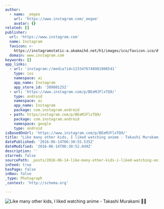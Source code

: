 ```yaml
---
author:
  - name: _eegee
    url: 'https://www.instagram.com/_eegee'
    avatar: {}
related: []
publisher:
  url: 'https://www.instagram.com'
  name: Instagram
  favicon: >-
    https://instagramstatic-a.akamaihd.net/h1/images/ico/favicon.ico/dfa85bb1fd63.ico
  domain: www.instagram.com
keywords: []
app_links:
  - url: 'instagram://media?id=1233476748981908541'
    type: ios
    namespace: ai
    app_name: Instagram
    app_store_id: '389801252'
  - url: 'https://www.instagram.com/p/BEeMJFlxTQ9/'
    type: android
    namespace: ai
    app_name: Instagram
    package: com.instagram.android
  - path: https/instagram.com/p/BEeMJFlxTQ9/
    package: com.instagram.android
    namespace: google
    type: android
isBasedOnUrl: 'https://www.instagram.com/p/BEeMJFlxTQ9/'
title: "Like many other kids, I liked watching anime - Takashi Murakami \uD83D\uDE31\uD83D\uDE4F"
datePublished: '2016-06-14T06:30:55.535Z'
dateModified: '2016-06-14T06:30:52.049Z'
description: ''
starred: false
sourcePath: _posts/2016-06-14-like-many-other-kids-i-liked-watching-anime-takashi-murak.md
inFeed: true
hasPage: false
inNav: false
_type: Photograph
_context: 'http://schema.org'

---
```

![Like many other kids, I liked watching anime - Takashi Murakami ](https://scontent.cdninstagram.com/t51.2885-15/s640x640/sh0.08/e35/12912837_1760988880801142_1290155612_n.jpg?ig_cache_key=MTIzMzQ3Njc0ODk4MTkwODU0MQ%3D%3D.2)